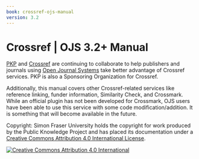 ```yaml
---
book: crossref-ojs-manual
version: 3.2
---
```

# Crossref | OJS 3.2+ Manual

[PKP](http://pkp.sfu.ca) and [Crossref](http://www.crossref.org/)  are continuing to collaborate to help publishers and journals using [Open Journal Systems](https://pkp.sfu.ca/ojs/) take better advantage of Crossref services. PKP is also a Sponsoring Organization for Crossref.

Additionally, this manual covers other Crossref-related services like reference linking, funder information, Similarity Check, and Crossmark. While an official plugin has not been developed for Crossmark, OJS users have been able to use this service with some code modification/addition. It is something that will become available in the future.

Copyright: Simon Fraser University holds the copyright for work produced by the Public Knowledge Project and has placed its documentation under a [Creative Commons Attribution 4.0 International License](https://creativecommons.org/licenses/by/4.0/).

[![Creative Commons Attribution 4.0 International](https://licensebuttons.net/l/by/4.0/88x31.png "Creative Commons Attribution 4.0 International")](https://creativecommons.org/licenses/by/4.0/)
